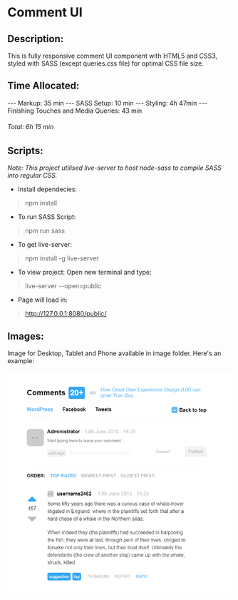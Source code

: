 # Comment UI

## Description:

This is fully responsive comment UI component with HTML5 and CSS3, styled with SASS (except queries.css file) for optimal CSS file size.

## Time Allocated:
--- Markup: 35 min
--- SASS Setup: 10 min
--- Styling: 4h 47min
--- Finishing Touches and Media Queries: 43 min

###### Total: 6h 15 min

## Scripts:
*Note: This project utilised live-server to host node-sass to compile SASS into regular CSS.*

- Install dependecies:

> npm install

- To run SASS Script:

> npm run sass

- To get live-server:

> npm install -g live-server

- To view project:
Open new terminal and type:

> live-server --open=public

- Page will load in:

> http://127.0.0.1:8080/public/ 


## Images:
Image for Desktop, Tablet and Phone available in image folder. Here's an example:

<img src="public/assets/images/Tablet.PNG">
